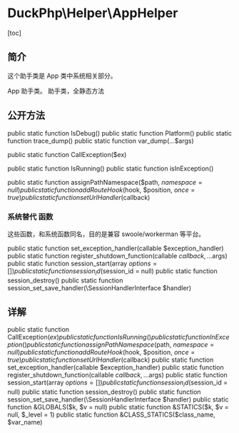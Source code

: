 # DuckPhp\Helper\AppHelper
[toc]

## 简介
这个助手类是 App 类中系统相关部分。

App 助手类。 
助手类，全静态方法

## 公开方法
public static function IsDebug()
public static function Platform()
public static function trace_dump()
public static function var_dump(...$args)

public static function CallException($ex)

public static function IsRunning()
public static function isInException()

public static function assignPathNamespace($path, $namespace = null)
public static function addRouteHook($hook, $position, $once = true)
public static function setUrlHandler($callback)

### 系统替代 函数
这些函数，和系统函数同名，目的是兼容 swoole/workerman 等平台。

public static function set_exception_handler(callable $exception_handler)
public static function register_shutdown_function(callable $callback, ...$args)
public static function session_start(array $options = [])
public static function session_id($session_id = null)
public static function session_destroy()
public static function session_set_save_handler(\SessionHandlerInterface $handler)


## 详解



public static function CallException($ex)
public static function IsRunning()
public static function InException()
public static function assignPathNamespace($path, $namespace = null)
public static function addRouteHook($hook, $position, $once = true)
public static function setUrlHandler($callback)
public static function set_exception_handler(callable $exception_handler)
public static function register_shutdown_function(callable $callback, ...$args)
public static function session_start(array $options = [])
public static function session_id($session_id = null)
public static function session_destroy()
public static function session_set_save_handler(\SessionHandlerInterface $handler)
public static function &GLOBALS($k, $v = null)
public static function &STATICS($k, $v = null, $_level = 1)
public static function &CLASS_STATICS($class_name, $var_name)
